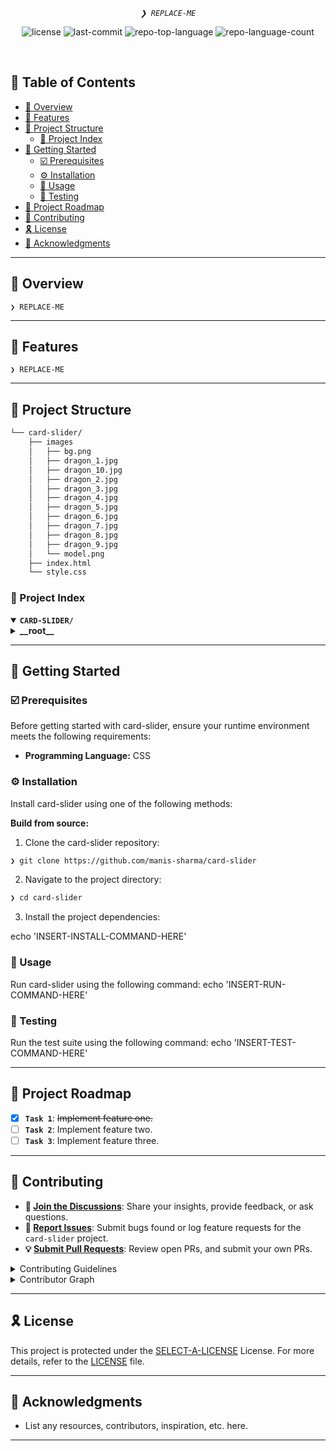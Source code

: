 

<p align="center">
	<em><code>❯ REPLACE-ME</code></em>

 
</p>
<p align="center">
	<img src="https://img.shields.io/github/license/manis-sharma/card-slider?style=default&logo=opensourceinitiative&logoColor=white&color=0080ff" alt="license">
	<img src="https://img.shields.io/github/last-commit/manis-sharma/card-slider?style=default&logo=git&logoColor=white&color=0080ff" alt="last-commit">
	<img src="https://img.shields.io/github/languages/top/manis-sharma/card-slider?style=default&color=0080ff" alt="repo-top-language">
	<img src="https://img.shields.io/github/languages/count/manis-sharma/card-slider?style=default&color=0080ff" alt="repo-language-count">
</p>
<p align="center"><!-- default option, no dependency badges. -->
</p>
<p align="center">
	<!-- default option, no dependency badges. -->
</p>
<br>

## 🔗 Table of Contents

- [📍 Overview](#-overview)
- [👾 Features](#-features)
- [📁 Project Structure](#-project-structure)
  - [📂 Project Index](#-project-index)
- [🚀 Getting Started](#-getting-started)
  - [☑️ Prerequisites](#-prerequisites)
  - [⚙️ Installation](#-installation)
  - [🤖 Usage](#🤖-usage)
  - [🧪 Testing](#🧪-testing)
- [📌 Project Roadmap](#-project-roadmap)
- [🔰 Contributing](#-contributing)
- [🎗 License](#-license)
- [🙌 Acknowledgments](#-acknowledgments)

---

## 📍 Overview

<code>❯ REPLACE-ME</code>

---

## 👾 Features

<code>❯ REPLACE-ME</code>

---

## 📁 Project Structure

```sh
└── card-slider/
    ├── images
    │   ├── bg.png
    │   ├── dragon_1.jpg
    │   ├── dragon_10.jpg
    │   ├── dragon_2.jpg
    │   ├── dragon_3.jpg
    │   ├── dragon_4.jpg
    │   ├── dragon_5.jpg
    │   ├── dragon_6.jpg
    │   ├── dragon_7.jpg
    │   ├── dragon_8.jpg
    │   ├── dragon_9.jpg
    │   └── model.png
    ├── index.html
    └── style.css
```


### 📂 Project Index
<details open>
	<summary><b><code>CARD-SLIDER/</code></b></summary>
	<details> <!-- __root__ Submodule -->
		<summary><b>__root__</b></summary>
		<blockquote>
			<table>
			<tr>
				<td><b><a href='https://github.com/manis-sharma/card-slider/blob/master/style.css'>style.css</a></b></td>
				<td><code>❯ REPLACE-ME</code></td>
			</tr>
			<tr>
				<td><b><a href='https://github.com/manis-sharma/card-slider/blob/master/index.html'>index.html</a></b></td>
				<td><code>❯ REPLACE-ME</code></td>
			</tr>
			</table>
		</blockquote>
	</details>
</details>

---
## 🚀 Getting Started

### ☑️ Prerequisites

Before getting started with card-slider, ensure your runtime environment meets the following requirements:

- **Programming Language:** CSS


### ⚙️ Installation

Install card-slider using one of the following methods:

**Build from source:**

1. Clone the card-slider repository:
```sh
❯ git clone https://github.com/manis-sharma/card-slider
```

2. Navigate to the project directory:
```sh
❯ cd card-slider
```

3. Install the project dependencies:

echo 'INSERT-INSTALL-COMMAND-HERE'



### 🤖 Usage
Run card-slider using the following command:
echo 'INSERT-RUN-COMMAND-HERE'

### 🧪 Testing
Run the test suite using the following command:
echo 'INSERT-TEST-COMMAND-HERE'

---
## 📌 Project Roadmap

- [X] **`Task 1`**: <strike>Implement feature one.</strike>
- [ ] **`Task 2`**: Implement feature two.
- [ ] **`Task 3`**: Implement feature three.

---

## 🔰 Contributing

- **💬 [Join the Discussions](https://github.com/manis-sharma/card-slider/discussions)**: Share your insights, provide feedback, or ask questions.
- **🐛 [Report Issues](https://github.com/manis-sharma/card-slider/issues)**: Submit bugs found or log feature requests for the `card-slider` project.
- **💡 [Submit Pull Requests](https://github.com/manis-sharma/card-slider/blob/main/CONTRIBUTING.md)**: Review open PRs, and submit your own PRs.

<details closed>
<summary>Contributing Guidelines</summary>

1. **Fork the Repository**: Start by forking the project repository to your github account.
2. **Clone Locally**: Clone the forked repository to your local machine using a git client.
   ```sh
   git clone https://github.com/manis-sharma/card-slider
   ```
3. **Create a New Branch**: Always work on a new branch, giving it a descriptive name.
   ```sh
   git checkout -b new-feature-x
   ```
4. **Make Your Changes**: Develop and test your changes locally.
5. **Commit Your Changes**: Commit with a clear message describing your updates.
   ```sh
   git commit -m 'Implemented new feature x.'
   ```
6. **Push to github**: Push the changes to your forked repository.
   ```sh
   git push origin new-feature-x
   ```
7. **Submit a Pull Request**: Create a PR against the original project repository. Clearly describe the changes and their motivations.
8. **Review**: Once your PR is reviewed and approved, it will be merged into the main branch. Congratulations on your contribution!
</details>

<details closed>
<summary>Contributor Graph</summary>
<br>
<p align="left">
   <a href="https://github.com{/manis-sharma/card-slider/}graphs/contributors">
      <img src="https://contrib.rocks/image?repo=manis-sharma/card-slider">
   </a>
</p>
</details>

---

## 🎗 License


This project is protected under the [SELECT-A-LICENSE](https://choosealicense.com/licenses) License. For more details, refer to the [LICENSE](https://choosealicense.com/licenses/) file.

---

## 🙌 Acknowledgments

- List any resources, contributors, inspiration, etc. here.

---
